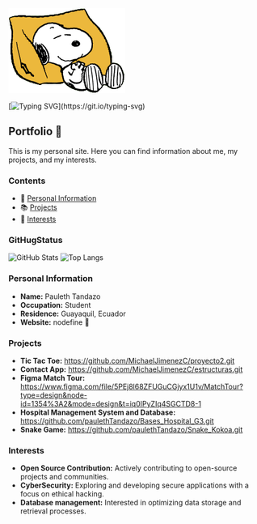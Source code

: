<p align="center">
  
![Fondo Principal](WiCB.gif)

[![Typing SVG](https://readme-typing-svg.demolab.com?font=Fira+Code&pause=1000&color=000000&width=435&lines=Hi%2C+my+name+is+Pauleth+%F0%9F%91%8B%F0%9F%8F%BB;A+pleasure+to+have+you+in+this+little+space.)](https://git.io/typing-svg)

</p>

## Portfolio 📁

This is my personal site. Here you can find information about me, my projects, and my interests.

### Contents

- 🧑 [Personal Information](#personal-information)
- 📚 [Projects](#projects)
- 💙 [Interests](#interests)


### GitHugStatus
![GitHub Stats](https://github-readme-stats.vercel.app/api?username=paulethTandazo&theme=white&hide_border=false&include_all_commits=true&count_private=true)
![Top Langs](https://github-readme-stats.vercel.app/api/top-langs/?username=paulethTandazo&theme=white&hide_border=false&include_all_commits=false&count_private=false&layout=compact) 

### Personal Information

- **Name:** Pauleth Tandazo
- **Occupation:** Student
- **Residence:** Guayaquil, Ecuador
- **Website:** nodefine 🔨

### Projects
- **Tic Tac Toe:** https://github.com/MichaelJimenezC/proyecto2.git
- **Contact App:** https://github.com/MichaelJimenezC/estructuras.git
- **Figma Match Tour:** https://www.figma.com/file/5PEj8l68ZFUGuCGjyx1U1v/MatchTour?type=design&node-id=1354%3A2&mode=design&t=iq0IPyZIq4SGCTD8-1
- **Hospital Management System and Database:** https://github.com/paulethTandazo/Bases_Hospital_G3.git
- **Snake Game:** https://github.com/paulethTandazo/Snake_Kokoa.git

### Interests
- **Open Source Contribution:** Actively contributing to open-source projects and communities.
- **CyberSecurity:** Exploring and developing secure applications with a focus on ethical hacking.
- **Database management:** Interested in optimizing data storage and retrieval processes.

